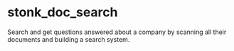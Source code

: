 # stonk_doc_search
Search and get questions answered about a company by scanning all their documents and building a search system.
